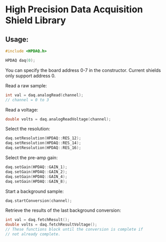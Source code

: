 High Precision Data Acquisition Shield Library
==============================================

Usage:
------
````C++
#include <HPDAQ.h>

HPDAQ daq(0);
````

You can specify the board address 0-7 in the constructor. Current shields
only support address 0.

Read a raw sample:

````C++
int val = daq.analogRead(channel);
// channel = 0 to 3
````
Read a voltage:

````C++
double volts = daq.analogReadVoltage(channel);
````
Select the resolution:

````C++
daq.setResolution(HPDAQ::RES_12);
daq.setResolution(HPDAQ::RES_14);
daq.setResolution(HPDAQ::RES_16);
````
Select the pre-amp gain:

````C++
daq.setGain(HPDAQ::GAIN_1);
daq.setGain(HPDAQ::GAIN_2);
daq.setGain(HPDAQ::GAIN_4);
daq.setGain(HPDAQ::GAIN_8);
````
Start a background sample:

````C++
daq.startConversion(channel);
````
Retrieve the results of the last background conversion:

````C++
int val = daq.fetchResult();
double volts = daq.fetchResultVoltage();
// These functions block until the conversion is complete if
// not already complete.
````

